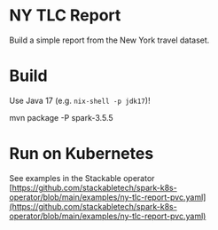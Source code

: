 # NY TLC Report

Build a simple report from the New York travel dataset.

# Build

Use Java 17 (e.g. `nix-shell -p jdk17`)!

mvn package -P spark-3.5.5

# Run on Kubernetes

See examples in the Stackable operator [https://github.com/stackabletech/spark-k8s-operator/blob/main/examples/ny-tlc-report-pvc.yaml](https://github.com/stackabletech/spark-k8s-operator/blob/main/examples/ny-tlc-report-pvc.yaml)
